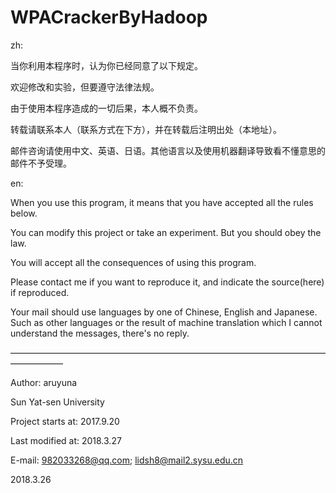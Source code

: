 # WPACrackerByHadoop

zh:

当你利用本程序时，认为你已经同意了以下规定。

欢迎修改和实验，但要遵守法律法规。

由于使用本程序造成的一切后果，本人概不负责。

转载请联系本人（联系方式在下方），并在转载后注明出处（本地址）。

邮件咨询请使用中文、英语、日语。其他语言以及使用机器翻译导致看不懂意思的邮件不予受理。

en:

When you use this program, it means that you have accepted all the rules below.

You can modify this project or take an experiment. But you should obey the law.

You will accept all the consequences of using this program.

Please contact me if you want to reproduce it, and indicate the source(here) if reproduced.

Your mail should use languages by one of Chinese, English and Japanese. Such as other languages or the result of machine translation which I cannot understand the messages, there's no reply.

——————————————————————————————————————————

Author: aruyuna 

Sun Yat-sen University

Project starts at: 2017.9.20

Last modified at: 2018.3.27

E-mail: 982033268@qq.com; lidsh8@mail2.sysu.edu.cn

2018.3.26
